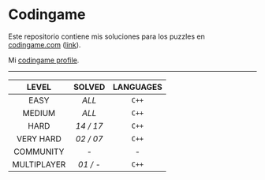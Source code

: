 Codingame
=========

Este repositorio contiene mis soluciones para los puzzles en [codingame.com](https://www.codingame.com) ([link](https://www.codingame.com/servlet/urlinvite?u=1978320)).

Mi [codingame profile](https://www.codingame.com/profile/ca5fbc07c41e8af7ee0e486b2731bf360238791).

---

|**LEVEL**      |**SOLVED**     |**LANGUAGES**  |
|:-------------:|:-------------:|:-------------:|
| EASY          |*ALL*          | `C++`         |
| MEDIUM        |*ALL*	        | `C++`         |  
| HARD          |*14 / 17*     	| `C++`         | 
| VERY HARD     |*02 / 07*     	| `C++`         | 
| COMMUNITY     |-             	| -             | 
| MULTIPLAYER   |*01 / -*       | `C++`         | 
